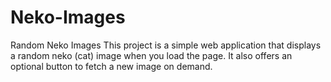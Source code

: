 # Neko-Images
Random Neko Images
This project is a simple web application that displays a random neko (cat) image when you load the page. It also offers an optional button to fetch a new image on demand.
